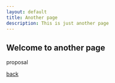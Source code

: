 ```yaml
---
layout: default
title: Another page
description: This is just another page
---
```


## Welcome to another page

proposal

[back](./)
